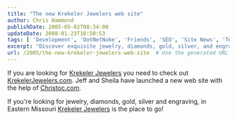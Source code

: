 ```yaml
---
title: "The new Krekeler Jewelers web site"
author: Chris Hammond
publishDate: 2005-05-02T08:34:00
updateDate: 2008-01-23T16:50:53
tags: [ 'Development', 'DotNetNuke', 'Friends', 'SEO', 'Site News', 'Technology' ]
excerpt: "Discover exquisite jewelry, diamonds, gold, silver, and engraving services at Krekeler Jewelers in Eastern Missouri. Visit KrekelerJewelers.com for stunning collections!"
url: /2005/the-new-krekeler-jewelers-web-site  # Use the generated URL with year
---
```

<P>If you are looking for <A href="https://www.krekelerjewelers.com/">Krekeler Jewelers</A> you need to check out <A href="https://www.krekelerjewelers.com/">KrekelerJewelers.com</A>. Jeff and Sheila have launched a new web site with the help of <A href="https://www.christoc.com/">Christoc.com</A>.</P> <P>If you're looking for jewelry, diamonds,&nbsp;gold, silver and engraving,&nbsp;in Eastern Missouri <A href="https://www.krekelerjewelers.com/">Krekeler Jewelers</A> is the place to go!</P>


